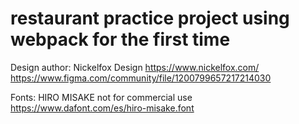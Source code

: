 # restaurant practice project using webpack for the first time

Design author: Nickelfox Design
https://www.nickelfox.com/
https://www.figma.com/community/file/1200799657217214030

Fonts: HIRO MISAKE 
not for commercial use
https://www.dafont.com/es/hiro-misake.font